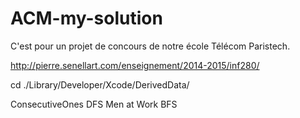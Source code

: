 # ACM-my-solution
C'est pour un projet de concours de notre école Télécom Paristech.

http://pierre.senellart.com/enseignement/2014-2015/inf280/

cd ./Library/Developer/Xcode/DerivedData/

ConsecutiveOnes DFS
Men at Work     BFS
